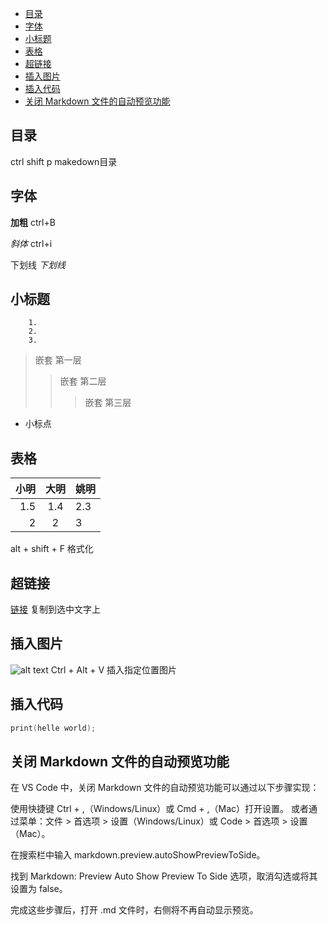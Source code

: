 - [目录](#目录)
- [字体](#字体)
- [小标题](#小标题)
- [表格](#表格)
- [超链接](#超链接)
- [插入图片](#插入图片)
- [插入代码](#插入代码)
- [关闭 Markdown 文件的自动预览功能](#关闭-markdown-文件的自动预览功能)


## 目录
ctrl shift p
makedown目录

## 字体
**加粗** ctrl+B

*斜体* ctrl+i

下划线 _下划线_    
## 小标题       
        
        1.
        2.
        3.
>嵌套 第一层
>>嵌套 第二层
>>> 嵌套 第三层
- 小标点
## 表格


| 小明 | 大明  | 姚明 |
| ---: | :---: | :--- |
|  1.5 |  1.4  | 2.3  |
|    2 |   2   | 3    |

alt + shift + F 格式化

## 超链接

[链接](https://www.bilibili.com/video/BV1si4y1472o/?spm_id_from=333.788.recommend_more_video.-1&vd_source=0c4d3757f8e8cc383a6cf67d0c38419d)
复制到选中文字上

## 插入图片
![alt text](系统硬件.jpg)
Ctrl + Alt + V 插入指定位置图片

## 插入代码
```c++
print(helle world);

```

## 关闭 Markdown 文件的自动预览功能

在 VS Code 中，关闭 Markdown 文件的自动预览功能可以通过以下步骤实现：

使用快捷键 Ctrl + ,（Windows/Linux）或 Cmd + ,（Mac）打开设置。
或者通过菜单：文件 > 首选项 > 设置（Windows/Linux）或 Code > 首选项 > 设置（Mac）。

在搜索栏中输入 markdown.preview.autoShowPreviewToSide。

找到 Markdown: Preview Auto Show Preview To Side 选项，取消勾选或将其设置为 false。

完成这些步骤后，打开 .md 文件时，右侧将不再自动显示预览。
